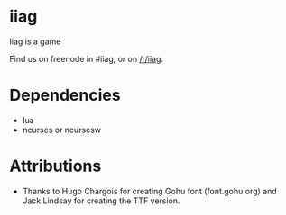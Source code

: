 iiag
====

Iiag is a game

Find us on freenode in #iiag, or on [/r/iiag](http://reddit.com/r/iiag).


Dependencies
============
 - lua
 - ncurses or ncursesw

Attributions
============
 - Thanks to Hugo Chargois for creating Gohu font (font.gohu.org) and Jack Lindsay for creating the TTF version.


